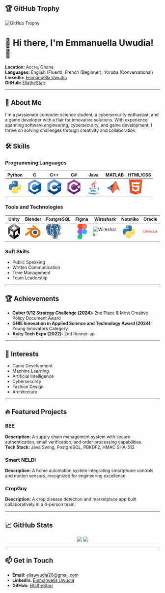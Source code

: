 ## 🏆 GitHub Trophy
![GitHub Trophy](https://github-profile-trophy.vercel.app/?username=ellathestarr&theme=algolia)

# 🌟 Hi there, I'm Emmanuella Uwudia! 👋  

**Location:** Accra, Ghana  
**Languages:** English (Fluent), French (Beginner), Yoruba (Conversational)  
**LinkedIn:** [Emmanuella Uwudia](https://www.linkedin.com/in/emmanuella-uwudia)  
**GitHub:** [EllatheStarr](https://github.com/EllatheStarr)

---

## 🚀 About Me  

I'm a passionate computer science student, a cybersecurity enthusiast, and a game developer with a flair for innovative solutions. With experience spanning software engineering, cybersecurity, and game development, I thrive on solving challenges through creativity and collaboration.  


## 🛠 Skills  

### **Programming Languages**  
| Python | C | C++ | C# | Java | MATLAB | HTML/CSS |  
|--------|---|-----|----|------|--------|-----------|  
| <img src="https://github.com/devicons/devicon/blob/master/icons/python/python-original.svg" title="Python" alt="Python" width="50" height="50"/> | <img src="https://github.com/devicons/devicon/blob/master/icons/c/c-original.svg" title="C" alt="C" width="50" height="50"/> | <img src="https://github.com/devicons/devicon/blob/master/icons/cplusplus/cplusplus-original.svg" title="C++" alt="C++" width="50" height="50"/> | <img src="https://github.com/devicons/devicon/blob/master/icons/csharp/csharp-original.svg" title="C#" alt="C#" width="50" height="50"/> | <img src="https://github.com/devicons/devicon/blob/master/icons/java/java-original.svg" title="Java" alt="Java" width="50" height="50"/> | <img src="https://github.com/devicons/devicon/blob/master/icons/matlab/matlab-original.svg" title="MATLAB" alt="MATLAB" width="50" height="50"/> | <img src="https://github.com/devicons/devicon/blob/master/icons/html5/html5-original.svg" title="HTML" alt="HTML" width="50" height="50"/> |  




### **Tools and Technologies**  
| Unity | Blender | PostgreSQL | Figma | Wireshark | Netmiko | Oracle |  
|-------|---------|------------|-------|-----------|----------|--------|  
| <img src="https://github.com/devicons/devicon/blob/master/icons/unity/unity-original.svg" title="Unity" alt="Unity" width="50" height="50"/> | <img src="https://github.com/devicons/devicon/blob/master/icons/blender/blender-original.svg" title="Blender" alt="Blender" width="50" height="50"/> | <img src="https://github.com/devicons/devicon/blob/master/icons/postgresql/postgresql-original.svg" title="PostgreSQL" alt="PostgreSQL" width="50" height="50"/> | <img src="https://github.com/devicons/devicon/blob/master/icons/figma/figma-original.svg" title="Figma" alt="Figma" width="50" height="50"/> | <img src="https://github.com/devicons/devicon/blob/master/icons/wireshark/wireshark-original.svg" title="Wireshark" alt="Wireshark" width="50" height="50"/> | <img src="https://github.com/devicons/devicon/blob/master/icons/python/python-original.svg" title="Netmiko" alt="Netmiko" width="50" height="50"/> | <img src="https://github.com/devicons/devicon/blob/master/icons/oracle/oracle-original.svg" title="Oracle" alt="Oracle" width="50" height="50"/> |  


### **Soft Skills**  
- Public Speaking  
- Written Communication  
- Time Management  
- Team Leadership  

---

## 🏆 Achievements  

- **Cyber 9/12 Strategy Challenge (2024):** 2nd Place & Most Creative Policy Document Award  
- **GHIE Innovation in Applied Science and Technology Award (2024):** Young Innovators Category  
- **Acity Tech Expo (2022):** 2nd Runner-up  

---

## 🌱 Interests  

- Game Development  
- Machine Learning  
- Artificial Intelligence  
- Cybersecurity  
- Fashion Design  
- Architecture  

---

## 🔥 Featured Projects  

### **BEE**  
**Description:** A supply chain management system with secure authentication, email verification, and order processing capabilities.  
**Tech Stack:** Java Swing, PostgreSQL, PBKDF2, HMAC SHA-512  

### **Smart NELDI**  
**Description:** A home automation system integrating smartphone controls and motion sensors, recognized for engineering excellence.  

### **CropGuy**  
**Description:** A crop disease detection and marketplace app built collaboratively in a 4-person team.  

---

## 📈 GitHub Stats  

<div align="center">
  <img src="https://streak-stats.demolab.com/?user=EllatheStarr&theme=transparent" height="180em" />
  <img src="https://github-readme-stats.vercel.app/api/top-langs/?username=EllatheStarr&layout=compact&theme=transparent" height="180em" />
</div>  

---

## 📫 Get in Touch  

- **Email:** [ellauwudia20@gmail.com](mailto:ellauwudia20@gmail.com)  
- **LinkedIn:** [Emmanuella Uwudia](https://www.linkedin.com/in/emmanuella-uwudia)  
- **GitHub:** [EllatheStarr](https://github.com/EllatheStarr)  

